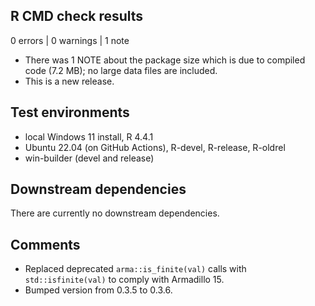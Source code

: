 ## R CMD check results

0 errors | 0 warnings | 1 note

* There was 1 NOTE about the package size which is due to compiled code (7.2 MB); no large data files are included.
* This is a new release.

## Test environments
* local Windows 11 install, R 4.4.1
* Ubuntu 22.04 (on GitHub Actions), R-devel, R-release, R-oldrel
* win-builder (devel and release)

## Downstream dependencies
There are currently no downstream dependencies.

## Comments
* Replaced deprecated `arma::is_finite(val)` calls with `std::isfinite(val)` to comply with Armadillo 15.
* Bumped version from 0.3.5 to 0.3.6.
